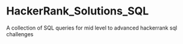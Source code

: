 # HackerRank_Solutions_SQL
A collection of SQL queries for mid level to advanced hackerrank sql challenges
